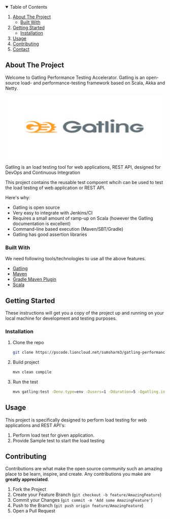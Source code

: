 <!-- TABLE OF CONTENTS -->
<details open="open">
  <summary>Table of Contents</summary>
  <ol>
    <li>
      <a href="#about-the-project">About The Project</a>
      <ul>
        <li><a href="#built-with">Built With</a></li>
      </ul>
    </li>
    <li>
      <a href="#getting-started">Getting Started</a>
      <ul>
        <li><a href="#installation">Installation</a></li>
      </ul>
    </li>
    <li><a href="#usage">Usage</a></li>
    <li><a href="#contributing">Contributing</a></li>
    <li><a href="#contact">Contact</a></li>
  </ol>
</details>





<!-- ABOUT THE PROJECT -->
## About The Project


Welcome to Gatling Performance Testing Accelerator. Gatling is an open-source load- and performance-testing framework based on Scala, Akka and Netty.

<p align="center">
  <img width="500" height="200" src="images/gat.png">
</p>

Gatling is an load testing tool for web applications, REST API, designed for DevOps and Continuous Integration

This project contains the reusable test compoent whcih can be used to test the load testing of web application or REST API.


Here's why:
* Gatling is open source
* Very easy to integrate with Jenkins/CI
* Requires a small amount of ramp-up on Scala (however the Gatling documentation is excellent)
* Command-line based execution (Maven/SBT/Gradle)
* Gatling has good assertion libraries




### Built With



We need following tools/technologies to use all the above features.
* [Gatling](https://gatling.io/)
* [Maven](https://maven.apache.org/)
* [Gradle Maven Plugin](https://gatling.io/docs/current/extensions/maven_plugin/)
* [Scala](https://www.scala-lang.org/)


<!-- GETTING STARTED -->
## Getting Started


These instructions will get you a copy of the project up and running on your local machine for development and testing purposes.


### Installation

1. Clone the repo
   ```sh
   git clone https://pscode.lioncloud.net/sumsharm3/gatling-performance-testing-accelerator.git
   ```
2. Build project
   ```sh
   mvn clean compile
   ```
3. Run the test
   ```sh
   mvn gatling:test -Denv.type=env -Dusers=1 -Dduration=5 -Dgatling.includes=tests.*
   ```




<!-- USAGE EXAMPLES -->
## Usage



This project is specifically designed to perform load testing for web applications and REST API's:



1. Perform load test for given application.
2. Provide Sample test to start the load testing





<!-- CONTRIBUTING -->
## Contributing



Contributions are what make the open source community such an amazing place to be learn, inspire, and create. Any contributions you make are **greatly appreciated**.



1. Fork the Project
2. Create your Feature Branch (`git checkout -b feature/AmazingFeature`)
3. Commit your Changes (`git commit -m 'Add some AmazingFeature'`)
4. Push to the Branch (`git push origin feature/AmazingFeature`)
5. Open a Pull Request

